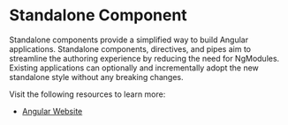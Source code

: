 # Standalone Component

Standalone components provide a simplified way to build Angular applications. Standalone components, directives, and pipes aim to streamline the authoring experience by reducing the need for NgModules. Existing applications can optionally and incrementally adopt the new standalone style without any breaking changes.

Visit the following resources to learn more:

- [Angular Website](https://angular.io/guide/standalone-components)

